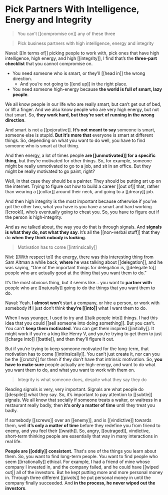 # Pick Partners With Intelligence, Energy and Integrity
> You can’t [[compromise on]] any of these three

> Pick business partners with high intelligence, energy and integrity

Naval: [[In terms of]] picking people to work with, pick ones that have high intelligence, high energy, and high [[integrity]], I find that’s the __three-part checklist__ that you cannot compromise on.

- You need someone who is smart, or they’ll [[head in]] the wrong direction. 
  - And you’re not going to [[end up]] in the right place. 
- You need someone high-energy because __the world is full of smart, lazy people__.

We all know people in our life who are really smart, but can’t get out of bed, or lift a finger. 
And we also know people who are very high energy, but not that smart. So, __they work hard, but they’re sort of running in the wrong direction__.

And smart is not a [[pejorative]]. 
__It’s not meant to say__ someone is smart, someone else is stupid.
__But it’s more that__ everyone is smart at different things. So, depending on what you want to do well, you have to find someone who is smart at that thing.

And then energy, a lot of times people __are [[unmotivated]] for a specific thing__, but they’re motivated for other things. 
So, for example, someone might be really unmotivated to go to a job, and sit in an office. But they might be really motivated to go paint, right?

Well, in that case they should be a painter. They should be putting art up on the internet. Trying to figure out how to build a career [[out of]] that, rather than wearing a [[collar]] around their neck, and going to a [[dreary]] job.

And then high integrity is the most important because otherwise if you’ve got the other two, what you have is you have a smart and hard working [[crook]], who’s eventually going to cheat you. So, you have to figure out if the person is high-integrity.

And as we talked about, the way you do that is through signals. And __signals is what they do, not what they say__. 
It’s all the [[non-verbal stuff]] that they do __when they think nobody is looking__.

> Motivation has to come [[intrinsically]]

Nivi: [[With respect to]] the energy, there was this interesting thing from Sam Altman a while back, __where__ he was talking about [[delegation]], and he was saying, 
“One of the important things for delegation is, [[delegate to]] people who are actually good at the thing that you want them to do.”

It’s the most obvious thing, but it seems like…  you want to __partner with__ people who are [[naturally]] going to do the things that you want them to do.

Naval: Yeah. __I almost won’t__ start a company, or hire a person, or work with somebody __if__ I just don’t think __they’re [[into]]__ what I want them to do.

When I was younger, I used to try and [[talk people into]] things. I had this idea that you could [[sell someone into doing something]]. 
But you can’t. You can’t __keep them motivated__. 
You can get them inspired [[initially]]. 
It might work if you’re a king like Henry V, and you’re trying to get them to just [[charge into]] [[battle]], and then they’ll figure it out.

But if you’re trying to keep someone motivated for the long-term, that motivation has to come [[intrinsically]]. 
You can’t just create it, nor can you be the [[crutch]] for them if they don’t have that intrinsic motivation. 
So, __you have to make sure__ people actually are high-energy, and want to do what you want them to do, and what you want to work with them on.

> Integrity is what someone does, despite what they say they do

Reading signals is very, very important. Signals are what people do [[despite]] what they say. 
So, it’s important to pay attention to [[subtle]] signals. 
We all know that socially if someone treats a waiter, or waitress in a restaurant really badly, then __it’s only a matter of time__ until they treat you badly.

If somebody [[screws]] over an [[enemy]], and is [[vindictive]] towards them, well __it’s only a matter of time__ before they redefine you from friend to enemy, and you feel their [[wrath]]. 
So, angry, [[outraged]], vindictive, short-term thinking people are essentially that way in many interactions in real life.

__People are [[oddly]] consistent.__
That's one of the things you learn about them. So, you want to find long-term people. You want to find people who seem [[irrationally]] ethical.
For example, I had a friend of mine whose company I invested in, and the company failed, and he could have [[wiped out]] all of the investors. But he kept putting more and more personal money in. 
Through three different [[pivots]] he put personal money in until the company finally succeeded. And __in the process, he never wiped out the investors__.
